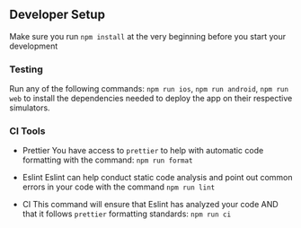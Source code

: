 ## Developer Setup
Make sure you run `npm install` at the very beginning before you start your development

### Testing
Run any of the following commands: `npm run ios`, `npm run android`, `npm run web` to install the dependencies needed to deploy the app on their respective simulators. 

### CI Tools
* Prettier
You have access to `prettier` to help with automatic code formatting with the command: `npm run format`

* Eslint
Eslint can help conduct static code analysis and point out common errors in your code with the command `npm run lint`

* CI
This command will ensure that Eslint has analyzed your code AND that it follows `prettier` formatting standards: `npm run ci`

